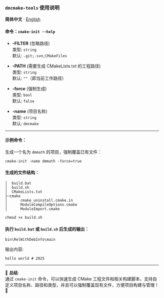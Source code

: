 ### `dmcmake-tools` 使用说明

**简体中文** · [English](./README.md) 

#### 命令：`cmake-init --help`

- **-FILTER** (忽略路径)  
  类型: `string`  
  默认: `.git;.svn;CMakeFiles`  

- **-PATH** (需要生成 CMakeLists.txt 的工程路径)  
  类型: `string`  
  默认: `""`（即当前工作路径）

- **-force** (强制生成)  
  类型: `bool`  
  默认: `false`

- **-name** (项目名称)  
  类型: `string`  
  默认: `dmcmake`

---

#### 示例命令：  
生成一个名为 `dmmath` 的项目，强制覆盖已有文件：

```shell
cmake-init -name dmmath -force=true
```

#### 生成的文件结构：

```
│  build.bat
│  build.sh
│  CMakeLists.txt
├─cmake
│      cmake_uninstall.cmake.in
│      ModuleCompileOptions.cmake
│      ModuleImport.cmake
```

```shell
chmod +x build.sh
```

#### 执行 `build.bat` 或 `build.sh` 后生成的输出：

```
bin\RelWithDebInfo\main
```

输出内容:

```
hello world # 2025
```

--- 

🎉 **总结**:  
通过 `cmake-init` 命令，可以快速生成 CMake 工程文件和相关构建脚本，支持自定义项目名称、路径和类型，并且可以强制覆盖现有文件，方便项目构建与管理！🚀
